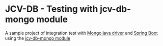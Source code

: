 # JCV-DB - Testing with jcv-db-mongo module

A sample project of integration test with [Mongo java driver](https://mongodb.github.io/mongo-java-driver/) and [Spring Boot](http://spring.io/projects/spring-boot) using the [jcv-db-mongo module](https://github.com/ekino/jcv-db#mongo-database-module)
